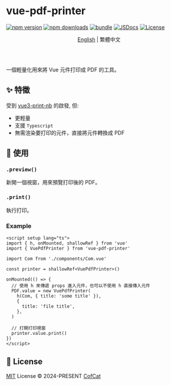 # vue-pdf-printer

[![npm version][npm-version-src]][npm-version-href]
[![npm downloads][npm-downloads-src]][npm-downloads-href]
[![bundle][bundle-src]][bundle-href]
[![JSDocs][jsdocs-src]][jsdocs-href]
[![License][license-src]][license-href]

<p align="center"><a href="./README.md">English</a> | 繁體中文</p>

<br>
<br>

一個輕量化用來將 Vue 元件打印成 PDF 的工具。

## ✨ 特徵

受到 [vue3-print-nb](https://github.com/Power-kxLee/vue-print-nb) 的啟發, 但:

- 更輕量
- 支援 `Typescript`
- 無需渲染要打印的元件，直接將元件轉換成 PDF

## 🚀 使用

### `.preview()`

新開一個視窗，用來預覽打印後的 PDF。

### `.print()`

執行打印。

### Example

```vue
<script setup lang="ts">
import { h, onMounted, shallowRef } from 'vue'
import { VuePdfPrinter } from 'vue-pdf-printer'

import Com from './components/Com.vue'

const printer = shallowRef<VuePdfPrinter>()

onMounted(() => {
  // 使用 h 來傳遞 props 進入元件，也可以不使用 h 直接傳入元件
  PDF.value = new VuePdfPrinter(
    h(Com, { title: 'some title' }),
    {
      title: 'file title',
    },
  )

  // 打開打印視窗
  printer.value.print()
})
</script>
```

## 📄 License

[MIT](./LICENSE) License © 2024-PRESENT [CofCat](https://github.com/CofCat456)

<!-- Badges -->

[npm-version-src]: https://img.shields.io/npm/v/vue-pdf-printer?style=flat&colorA=080f12&colorB=1fa669
[npm-version-href]: https://npmjs.com/package/vue-pdf-printer
[npm-downloads-src]: https://img.shields.io/npm/dm/vue-pdf-printer?style=flat&colorA=080f12&colorB=1fa669
[npm-downloads-href]: https://npmjs.com/package/vue-pdf-printer
[bundle-src]: https://img.shields.io/bundlephobia/minzip/vue-pdf-printer?style=flat&colorA=080f12&colorB=1fa669&label=minzip
[bundle-href]: https://bundlephobia.com/result?p=vue-pdf-printer
[license-src]: https://img.shields.io/github/license/CofCat456/vue-pdf-printer.svg?style=flat&colorA=080f12&colorB=1fa669
[license-href]: https://github.com/CofCat456/vue-pdf-printer/blob/main/LICENSE
[jsdocs-src]: https://img.shields.io/badge/jsdocs-reference-080f12?style=flat&colorA=080f12&colorB=1fa669
[jsdocs-href]: https://www.jsdocs.io/package/vue-pdf-printer
